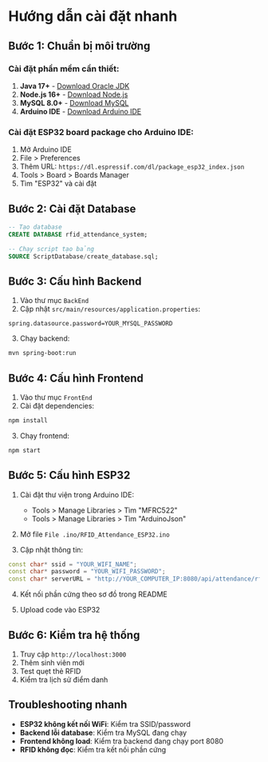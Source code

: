 # Hướng dẫn cài đặt nhanh

## Bước 1: Chuẩn bị môi trường

### Cài đặt phần mềm cần thiết:
1. **Java 17+** - [Download Oracle JDK](https://www.oracle.com/java/technologies/downloads/)
2. **Node.js 16+** - [Download Node.js](https://nodejs.org/)
3. **MySQL 8.0+** - [Download MySQL](https://dev.mysql.com/downloads/)
4. **Arduino IDE** - [Download Arduino IDE](https://www.arduino.cc/en/software)

### Cài đặt ESP32 board package cho Arduino IDE:
1. Mở Arduino IDE
2. File > Preferences
3. Thêm URL: `https://dl.espressif.com/dl/package_esp32_index.json`
4. Tools > Board > Boards Manager
5. Tìm "ESP32" và cài đặt

## Bước 2: Cài đặt Database

```sql
-- Tạo database
CREATE DATABASE rfid_attendance_system;

-- Chạy script tạo bảng
SOURCE ScriptDatabase/create_database.sql;
```

## Bước 3: Cấu hình Backend

1. Vào thư mục `BackEnd`
2. Cập nhật `src/main/resources/application.properties`:
```properties
spring.datasource.password=YOUR_MYSQL_PASSWORD
```

3. Chạy backend:
```bash
mvn spring-boot:run
```

## Bước 4: Cấu hình Frontend

1. Vào thư mục `FrontEnd`
2. Cài đặt dependencies:
```bash
npm install
```

3. Chạy frontend:
```bash
npm start
```

## Bước 5: Cấu hình ESP32

1. Cài đặt thư viện trong Arduino IDE:
   - Tools > Manage Libraries > Tìm "MFRC522"
   - Tools > Manage Libraries > Tìm "ArduinoJson"

2. Mở file `File .ino/RFID_Attendance_ESP32.ino`

3. Cập nhật thông tin:
```cpp
const char* ssid = "YOUR_WIFI_NAME";
const char* password = "YOUR_WIFI_PASSWORD";
const char* serverURL = "http://YOUR_COMPUTER_IP:8080/api/attendance/rfid";
```

4. Kết nối phần cứng theo sơ đồ trong README

5. Upload code vào ESP32

## Bước 6: Kiểm tra hệ thống

1. Truy cập `http://localhost:3000`
2. Thêm sinh viên mới
3. Test quẹt thẻ RFID
4. Kiểm tra lịch sử điểm danh

## Troubleshooting nhanh

- **ESP32 không kết nối WiFi**: Kiểm tra SSID/password
- **Backend lỗi database**: Kiểm tra MySQL đang chạy
- **Frontend không load**: Kiểm tra backend đang chạy port 8080
- **RFID không đọc**: Kiểm tra kết nối phần cứng
